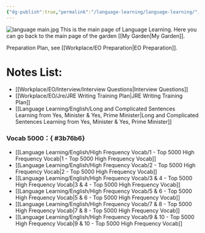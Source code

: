 ```yaml
---
{"dg-publish":true,"permalink":"/language-learning/language-learning/","dgPassFrontmatter":true}
---
```


![language main.jpg](/img/user/Doc%20and%20Pic/Pics/language%20main.jpg)
This is the main page of Language Learning.
Here you can go back to the main page of the garden [[My Garden\|My Garden]].

Preparation Plan, see [[Workplace/EO Preparation\|EO Preparation]].
# Notes List:
- [[Workplace/EO/Interview/Interview Questions\|Interview Questions]]
- [[Workplace/EO/Jre/JRE Writing Training Plan\|JRE Writing Training Plan]]
- [[Language Learning/English/Long and Complicated Sentences Learning from Yes, Minister & Yes, Prime Minister\|Long and Complicated Sentences Learning from Yes, Minister & Yes, Prime Minister]]


### Vocab 5000：{ #3b76b6}

- [[Language Learning/English/High Frequency Vocab/1 - Top 5000 High Frequency Vocab\|1 - Top 5000 High Frequency Vocab]]
- [[Language Learning/English/High Frequency Vocab/2 - Top 5000 High Frequency Vocab\|2 - Top 5000 High Frequency Vocab]]
- [[Language Learning/English/High Frequency Vocab/3 & 4 - Top 5000 High Frequency Vocab\|3 & 4 - Top 5000 High Frequency Vocab]]
- [[Language Learning/English/High Frequency Vocab/5 & 6 - Top 5000 High Frequency Vocab\|5 & 6 - Top 5000 High Frequency Vocab]]
- [[Language Learning/English/High Frequency Vocab/7 & 8 - Top 5000 High Frequency Vocab\|7 & 8 - Top 5000 High Frequency Vocab]]
- [[Language Learning/English/High Frequency Vocab/9 & 10 - Top 5000 High Frequency Vocab\|9 & 10 - Top 5000 High Frequency Vocab]]